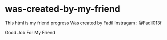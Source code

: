 # was-created-by-my-friend
This html is my friend progress
Was created  by Fadil
Instragam : @Fadil013f

Good Job For My Friend
